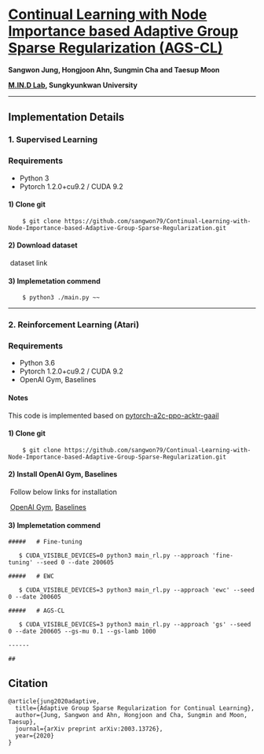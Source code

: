 # [Continual Learning with Node Importance based Adaptive Group Sparse Regularization (AGS-CL)](https://arxiv.org/abs/2003.13726) 

**Sangwon Jung, Hongjoon Ahn, Sungmin Cha and Taesup Moon**

**[M.IN.D Lab](https://mindlab-skku.github.io), Sungkyunkwan University**

------

## **Implementation Details**

### 1. Supervised Learning

### Requirements

- Python 3
- Pytorch 1.2.0+cu9.2 / CUDA 9.2

#### 1) Clone git

```
	$ git clone https://github.com/sangwon79/Continual-Learning-with-Node-Importance-based-Adaptive-Group-Sparse-Regularization.git
```



#### 2) Download dataset

​	dataset link

#### 3) Implemetation commend

```
	$ python3 ./main.py ~~
```



------

### 2. Reinforcement Learning (Atari)

### Requirements

- Python 3.6
- Pytorch 1.2.0+cu9.2 / CUDA 9.2
- OpenAI Gym, Baselines

#### Notes

This code is implemented based on [pytorch-a2c-ppo-acktr-gaail](https://github.com/ikostrikov/pytorch-a2c-ppo-acktr-gail) 

#### 1) Clone git

```
	$ git clone https://github.com/sangwon79/Continual-Learning-with-Node-Importance-based-Adaptive-Group-Sparse-Regularization.git
```



#### 2) Install OpenAI Gym, Baselines

​	Follow below links for installation

​	[OpenAI Gym](https://github.com/openai/gym#installation), [Baselines](https://github.com/openai/baselinesn)

#### 3) Implemetation commend

```
##### 	# Fine-tuning

​	$ CUDA_VISIBLE_DEVICES=0 python3 main_rl.py --approach 'fine-tuning' --seed 0 --date 200605  

##### 	# EWC

​	$ CUDA_VISIBLE_DEVICES=3 python3 main_rl.py --approach 'ewc' --seed 0 --date 200605 

##### 	# AGS-CL

​	$ CUDA_VISIBLE_DEVICES=3 python3 main_rl.py --approach 'gs' --seed 0 --date 200605 --gs-mu 0.1 --gs-lamb 1000

------

## 
```

## **Citation**

```
@article{jung2020adaptive,
  title={Adaptive Group Sparse Regularization for Continual Learning},
  author={Jung, Sangwon and Ahn, Hongjoon and Cha, Sungmin and Moon, Taesup},
  journal={arXiv preprint arXiv:2003.13726},
  year={2020}
}
```

